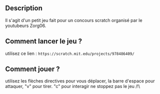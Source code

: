 ## Description
Il s'agit d'un petit jeu fait pour un concours scratch organisé par le youtubeurs Zorg06.


## Comment lancer le jeu ?
utilisez ce lien : ```https://scratch.mit.edu/projects/978486409/```

## Comment jouer ?
utilisez les flèches directives pour vous déplacer, la barre d'espace pour attaquer, "v" pour tirer. "c" pour interagir
ne stoppez pas le jeu /!\
